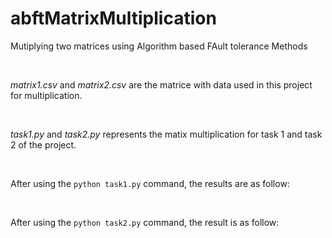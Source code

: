 # abftMatrixMultiplication

<p>Mutiplying two matrices using Algorithm based FAult tolerance Methods</p>
<br>
<p>
<i>matrix1.csv</i> and <i>matrix2.csv</i> are the matrice with data used in this project for multiplication.
</p>
<br>
<p>
  <i>task1.py</i> and <i>task2.py</i> represents the matix multiplication for task 1 and task 2 of the project. 
</p>
<br>
<p>
After using the <code>python task1.py</code> command, the results are as follow:
</p>
<br>
<p>
After using the <code>python task2.py</code> command, the result is as follow:
</p>
